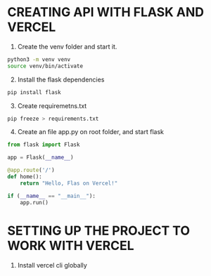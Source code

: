 # CREATING API WITH FLASK AND VERCEL

1. Create the venv folder and start it.
    
```bash
python3 -m venv venv
source venv/bin/activate
```
    
2. Install the flask dependencies
    
```bash
pip install flask
```
    
3. Create requiremetns.txt
    
```bash
pip freeze > requirements.txt
```
    

4. Create an file app.py on root folder, and start flask
    
```python
from flask import Flask

app = Flask(__name__)

@app.route('/')
def home():
    return "Hello, Flas on Vercel!"

if (__name__ == "__main__"):
    app.run()
```

# SETTING UP THE PROJECT TO WORK WITH VERCEL

1. Install vercel cli globally

```
```
